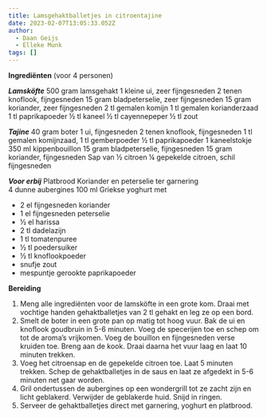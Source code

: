```yaml
---
title: Lamsgehaktballetjes in citroentajine
date: 2023-02-07T13:05:33.052Z
author:
  - Daan Geijs
  - Elleke Munk
tags: []
---
```

**Ingrediënten** (voor 4 personen)

***Lamsköfte***
500 gram lamsgehakt
1 kleine ui, zeer fijngesneden
2 tenen knoflook, fijngesneden
15 gram bladpeterselie, zeer fijngesneden
15 gram koriander, zeer fijngesneden
2 tl gemalen komijn
1 tl gemalen korianderzaad
1 tl paprikapoeder
½ tl kaneel
½ tl cayennepeper
½ tl zout

***Tajine*** 
40 gram boter
1 ui, fijngesneden
2 tenen knoflook, fijngesneden
1 tl gemalen komijnzaad,
1 tl gemberpoeder
½ tl paprikapoeder
1 kaneelstokje
350 ml kippenbouillon
15 gram bladpeterselie, fijngesneden
15 gram koriander, fijngesneden
Sap van ½ citroen
¼ gepekelde citroen, schil fijngesneden

***Voor erbij***
Platbrood
Koriander en peterselie ter garnering\
4 dunne aubergines
100 ml Griekse yoghurt met

* 2 el fijngesneden koriander
* 1 el fijngesneden peterselie
* ½ el harissa
* 2 tl dadelazijn
* 1 tl tomatenpuree
* ½ tl poedersuiker
* ½ tl knoflookpoeder
* snufje zout
* mespuntje gerookte paprikapoeder

**Bereiding**

1. Meng alle ingrediënten voor de lamsköfte in een grote kom. Draai met vochtige handen gehaktballetjes van 2 tl gehakt en leg ze op een bord.
2. Smelt de boter in een grote pan op matig tot hoog vuur. Bak de ui en knoflook goudbruin in 5-6 minuten. Voeg de specerijen toe en schep om tot de aroma’s vrijkomen. Voeg de bouillon en fijngesneden verse kruiden toe. Breng aan de kook. Draai daarna het vuur laag en laat 10 minuten trekken.
3. Voeg het citroensap en de gepekelde citroen toe. Laat 5 minuten trekken. Schep de gehaktballetjes in de saus en laat ze afgedekt in 5-6 minuten net gaar worden.
4. Gril ondertussen de aubergines op een wondergrill tot ze zacht zijn en licht geblakerd. Verwijder de geblakerde huid. Snijd in ringen.
5. Serveer de gehaktballetjes direct met garnering, yoghurt en platbrood.
